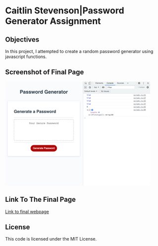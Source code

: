 # Caitlin Stevenson|Password Generator Assignment

## Objectives

In this project, I attempted to create a random password generator using javascript functions.

## Screenshot of Final Page

![Screenshot of final webpage](./Assets/pass_gen.png)

## Link To The Final Page

[Link to final webpage](https://caitlinscodes.github.io/password_generator/)

## License

This code is licensed under the MIT License.